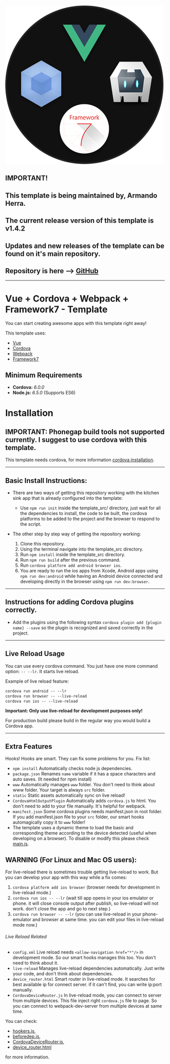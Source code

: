 ![template logo](readme_images/template_logo.png "template logo")

## IMPORTANT!
## This template is being maintained by, Armando Herra.
## The current release version of this template is v1.4.2
## Updates and new releases of the template can be found on it's main repository.
## Repository is here --> [GitHub](https://github.com/ArmandoHerra/VCWF-Template)

---

# Vue + Cordova + Webpack + Framework7 - Template
You can start creating awesome apps with this template right away!

This template uses:

* [Vue](https://vuejs.org/)
* [Cordova](https://cordova.apache.org/)
* [Webpack](https://webpack.github.io/)
* [Framework7](https://framework7.io)

## Minimum Requirements
* **Cordova:** _6.0.0_
* **Node.js:** _6.5.0_ (Supports ES6)

# Installation
## IMPORTANT: Phonegap build tools not supported currently. I suggest to use cordova with this template.

This template needs cordova, for more information [cordova installation](https://cordova.apache.org/docs/en/latest/guide/cli/).

---

## Basic Install Instructions:

- There are two ways of getting this repository working with the kitchen sink app that is already configured into the template:

    - Use `npm run init` inside the template_src/ directory, just wait for all the dependencies to install, the code to be built, the cordova platforms to be added to the project and the browser to respond to the script.

- The other step by step way of getting the repository working:
    1. Clone this repository.
    2. Using the terminal navigate into the template_src directory.
    3. Run `npm install` inside the template_src directory.
    4. Run `npm run build` after the previous command.
    5. Run `cordova platform add android browser ios`.
    6. You are ready to run the ios apps from Xcode, Android apps using `npm run dev:android` while having an Android device connected and developing directly in the browser using `npm run dev:browser`.

---

 ## Instructions for adding Cordova plugins correctly.
- Add the plugins using the following syntax `cordova plugin add {plugin name} --save` so the plugin is recognized and saved correctly in the project.

---

## Live Reload Usage

You can use every cordova command.
You just have one more command option: `-- --lr`. It starts live reload.

Example of live reload feature:

```
cordova run android -- --lr
cordova run browser -- --live-reload
cordova run ios -- --live-reload
```

**Important: Only use live-reload for development purposes only!**

For production build please build in the regular way you would build a Cordova app.

---

## Extra Features

Hooks! Hooks are smart. They can fix some problems for you. Fix list:
* `npm install` Automatically checks node js dependencies.
* `package.json` Renames `name` variable if it has a space characters and auto saves. (It needed for npm install)
* `www` Automatically manages `www` folder. You don't need to think about www folder. Your target is always `src` folder.
* `static` Static assets automatically sync on live reload!
* `CordovaHtmlOutputPlugin` Automatically adds `cordova.js` to html. You don't need to add to your file manually. It's helpful for webpack.
* `manifest.json` Some cordova plugins needs manifest.json in root folder. If you add manifest.json file to your `src` folder, our smart hooks automagically copy it to `www` folder!
* The template uses a dynamic theme to load the basic and corresponding theme according to the device detected (useful when developing on a browser). To disable or modify this please check [main.js](template_src/src/main.js).

## WARNING (For Linux and Mac OS users):

For live-reload there is sometimes trouble getting live-reload to work. But you can develop your app with this way while a fix comes:

1. `cordova platform add ios browser` (browser needs for development in live-reload mode.)
2. `cordova run ios -- --lr` (wait till app opens in your ios emulator or phone. it will close console output after publish, so live-reload will not work. don't close the app and go to next step.)
3. `cordova run browser -- --lr` (you can use live-reload in your phone-emulator and browser at same time. you can edit your files in live-reload mode now.)

###### Live Reload Related
* `config.xml` Live reload needs `<allow-navigation href="*"/>` in development mode. So our smart hooks manages this too. You don't need to think about it.
* `live-reload` Manages live-reload dependencies automatically. Just write your code, and don't think about dependencies.
* `device_router.html` Smart router in live-reload mode. It searches for best available ip for connect server. if it can't find, you can write ip:port manually.
* `CordovaDeviceRouter.js` In live-reload mode, you can connect to server from multiple devices. This file inject right `cordova.js` file to page. So you can connect to webpack-dev-server from multiple devices at same time.

You can check:
* [hookers.js](template_src/hooks/hookers.js),
* [beforedep.js](template_src/hooks/beforedep.js),
* [CordovaDeviceRouter.js](template_src/webpack/dev_helpers/CordovaDeviceRouter.js),
* [device_router.html](template_src/webpack/dev_helpers/device_router.html)

for more information.
